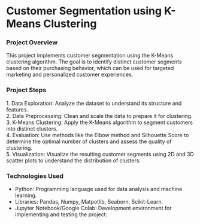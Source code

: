 <b><h1>Customer Segmentation using K-Means Clustering</h1></b>
<b><h3>Project Overview</h3></b>
<p>This project implements customer segmentation using the K-Means clustering algorithm. The goal is to identify distinct customer segments based on their purchasing behavior, which can be used for targeted marketing and personalized customer experiences.</p>
<b><h3>Project Steps</h3></b>
<spam>1. Data Exploration: Analyze the dataset to understand its structure and features.</spam><br>
<spam>2. Data Preprocessing: Clean and scale the data to prepare it for clustering.</spam><br>
<spam>3. K-Means Clustering: Apply the K-Means algorithm to segment customers into distinct clusters.</spam><br>
<spam>4. Evaluation: Use methods like the Elbow method and Silhouette Score to determine the optimal number of clusters and assess the quality of clustering.</spam><br>
<spam>5. Visualization: Visualize the resulting customer segments using 2D and 3D scatter plots to understand the distribution of clusters.</spam><br>
<b><h3>Technologies Used</h3></b>
<ul>
  <li>Python: Programming language used for data analysis and machine learning.</li>
  <li>Libraries: Pandas, Numpy, Matpotlib, Seaborn, Scikit-Learn.</li>
  <li>Jupyter Notebook/Google Colab: Development environment for implementing and testing the project.</li>
</ul>

